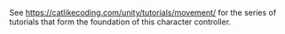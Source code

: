 See https://catlikecoding.com/unity/tutorials/movement/ for the series of tutorials that form the foundation of this character controller.